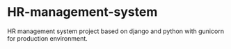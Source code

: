 # HR-management-system
HR management system project based on django and python with gunicorn for production environment.
